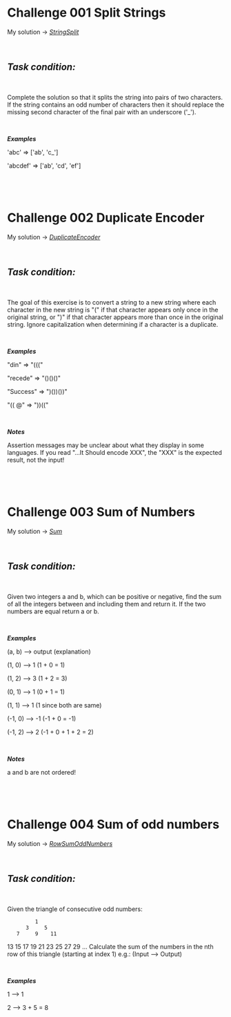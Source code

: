 # Challenge 001 Split Strings

My solution -> *[StringSplit](P001SplitStrings/StringSplit.java)*

<br/>

## **_Task condition:_**

<br/>

Complete the solution so that it splits the string into pairs of two characters. If the string contains an odd number of characters then it should replace the missing second character of the final pair with an underscore ('_').

<br/>

**_Examples_**

'abc' =>  ['ab', 'c_']

'abcdef' => ['ab', 'cd', 'ef']

#

<br/>

# Challenge 002 Duplicate Encoder

My solution -> *[DuplicateEncoder](P002DuplicateEncoder/DuplicateEncoder.java)*

<br/>

## **_Task condition:_**

<br/>

The goal of this exercise is to convert a string to a new string where each character in the new string is "(" if that character appears only once in the original string, or ")" if that character appears more than once in the original string. Ignore capitalization when determining if a character is a duplicate.

<br/>

**_Examples_**

"din"      =>  "((("

"recede"   =>  "()()()"

"Success"  =>  ")())())"

"(( @"     =>  "))((" 

<br/>

**_Notes_**

Assertion messages may be unclear about what they display in some languages. If you read "...It Should encode XXX", the "XXX" is the expected result, not the input!

#

<br/>

# Challenge 003 Sum of Numbers

My solution -> *[Sum](P003SumOfNumbers/Sum.java)*

<br/>

## **_Task condition:_**

<br/>

Given two integers a and b, which can be positive or negative, find the sum of all the integers between and including them and return it. If the two numbers are equal return a or b.

<br/>

**_Examples_**

(a, b) --> output (explanation)

(1, 0) --> 1 (1 + 0 = 1)

(1, 2) --> 3 (1 + 2 = 3)

(0, 1) --> 1 (0 + 1 = 1)

(1, 1) --> 1 (1 since both are same)

(-1, 0) --> -1 (-1 + 0 = -1)

(-1, 2) --> 2 (-1 + 0 + 1 + 2 = 2)

<br/>

**_Notes_**

a and b are not ordered!

#

<br/>

# Challenge 004 Sum of odd numbers

My solution -> *[RowSumOddNumbers](RowSumOddNumbers.java)*

<br/>

## **_Task condition:_**

<br/>

Given the triangle of consecutive odd numbers:

             1
          3     5
       7     9    11
   13    15    17    19
21    23    25    27    29
...
Calculate the sum of the numbers in the nth row of this triangle (starting at index 1) e.g.: (Input --> Output)

<br/>

**_Examples_**

1 -->  1

2 --> 3 + 5 = 8

#

<br/>
